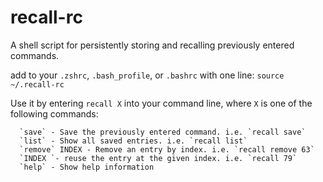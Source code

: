 # recall-rc
A shell script for persistently storing and recalling previously entered commands.

add to your `.zshrc`, `.bash_profile`, or `.bashrc` with one line: `source ~/.recall-rc`

Use it by entering `recall X` into your command line, where `X` is one of the following commands:

      `save` - Save the previously entered command. i.e. `recall save`
      `list` - Show all saved entries. i.e. `recall list`
      `remove` INDEX - Remove an entry by index. i.e. `recall remove 63`
      `INDEX `- reuse the entry at the given index. i.e. `recall 79`
      `help` - Show help information

